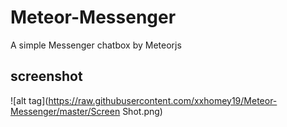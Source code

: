 # Meteor-Messenger
A simple Messenger chatbox by Meteorjs

## screenshot
![alt tag](https://raw.githubusercontent.com/xxhomey19/Meteor-Messenger/master/Screen Shot.png)
